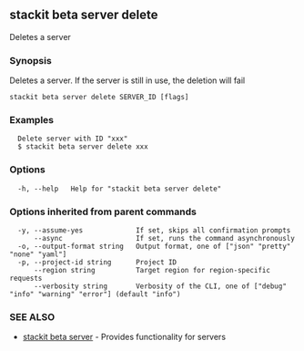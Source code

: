 ## stackit beta server delete

Deletes a server

### Synopsis

Deletes a server.
If the server is still in use, the deletion will fail


```
stackit beta server delete SERVER_ID [flags]
```

### Examples

```
  Delete server with ID "xxx"
  $ stackit beta server delete xxx
```

### Options

```
  -h, --help   Help for "stackit beta server delete"
```

### Options inherited from parent commands

```
  -y, --assume-yes             If set, skips all confirmation prompts
      --async                  If set, runs the command asynchronously
  -o, --output-format string   Output format, one of ["json" "pretty" "none" "yaml"]
  -p, --project-id string      Project ID
      --region string          Target region for region-specific requests
      --verbosity string       Verbosity of the CLI, one of ["debug" "info" "warning" "error"] (default "info")
```

### SEE ALSO

* [stackit beta server](./stackit_beta_server.md)	 - Provides functionality for servers

